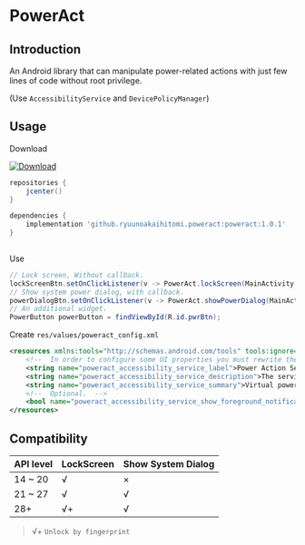 # PowerAct

## Introduction

An Android library that can manipulate power-related actions with just few lines of code without root privilege.

(Use `AccessibilityService` and `DevicePolicyManager`)

## Usage

Download

[ ![Download](https://api.bintray.com/packages/ryuunoakaihitomi/maven/poweract/images/download.svg?version=1.0.1) ](https://bintray.com/ryuunoakaihitomi/maven/poweract/1.0.1/link)

```gradle
repositories {
    jcenter()
}

dependencies {
    implementation 'github.ryuunoakaihitomi.poweract:poweract:1.0.1'
}
    
```

Use

```java
// Lock screen, Without callback.
lockScreenBtn.setOnClickListener(v -> PowerAct.lockScreen(MainActivity.this));
// Show system power dialog, with callback.
powerDialogBtn.setOnClickListener(v -> PowerAct.showPowerDialog(MainActivity.this, callback));
// An additional widget.
PowerButton powerButton = findViewById(R.id.pwrBtn);
```

Create `res/values/poweract_config.xml`

```xml
<resources xmlns:tools="http://schemas.android.com/tools" tools:ignore="UnusedResources">
    <!--  In order to configure some UI properties you must rewrite the res of the library.  -->
    <string name="poweract_accessibility_service_label">Power Action Service</string>
    <string name="poweract_accessibility_service_description">The service is used to perform some power action without reaching the actual power button on the side of the phone. It will never collect any user data.</string>
    <string name="poweract_accessibility_service_summary">Virtual power key accessibility service.</string>
    <!--  Optional.  -->
    <bool name="poweract_accessibility_service_show_foreground_notification">true</bool>
</resources>
```

## Compatibility

API level|LockScreen|Show System Dialog
-|-|-
14 ~ 20 |√|×
21 ~ 27 |√|√
28+|√+|√

> √+ `Unlock by fingerprint`